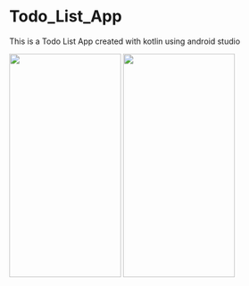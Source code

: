 # Todo_List_App
This is a Todo List App created with kotlin using android studio

 
<img src="https://github.com/Ad12-Ad/Todo_List_App/assets/76468958/eabc9f84-8331-48c6-ae08-7b85181b1c80" data-canonical-src="https://github.com/Ad12-Ad/Todo_List_App/assets/76468958/eabc9f84-8331-48c6-ae08-7b85181b1c80" width="200" height="400" />



<img src="https://github.com/Ad12-Ad/Todo_List_App/assets/76468958/9d0f93f3-5829-43e0-b483-bc1938f20470" data-canonical-src="https://github.com/Ad12-Ad/Todo_List_App/assets/76468958/9d0f93f3-5829-43e0-b483-bc1938f20470" width="200" height="400" />


